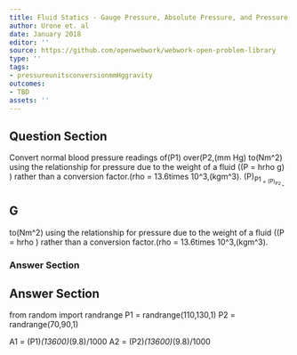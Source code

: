 ```yaml
---
title: Fluid Statics - Gauge Pressure, Absolute Pressure, and Pressure Measurement
author: Urone et. al
date: January 2018
editor: ''
source: https://github.com/openwebwork/webwork-open-problem-library
type: ''
tags:
- pressureunitsconversionmmHggravity
outcomes:
- TBD
assets: ''
---
```


## Question Section 

Convert normal blood pressure readings of(P1) over(P2,(mm Hg) to(Nm^2) using the relationship for pressure due to the weight of a fluid ((P = hrho g) )  rather than a conversion factor.(rho = 13.6times 10^3,(kgm^3).
(P)<sub>P1<sub> =
(P)<sub>P2<sub> =
## G
to(Nm^2) using the relationship for pressure due to the weight of a fluid ((P = hrho )  rather than a conversion factor.(rho = 13.6times 10^3,(kgm^3).
### Answer Section


## Answer Section

from random import randrange
P1 = randrange(110,130,1)
P2 = randrange(70,90,1)

A1 = (P1)*(13600)*(9.8)/1000
A2 = (P2)*(13600)*(9.8)/1000
